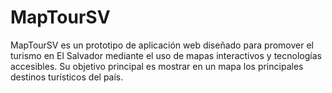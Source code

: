 # MapTourSV
MapTourSV es un prototipo de aplicación web diseñado para promover el turismo en El Salvador mediante el uso de mapas interactivos y tecnologías accesibles. Su objetivo principal es mostrar en un mapa los principales destinos turísticos del país.
